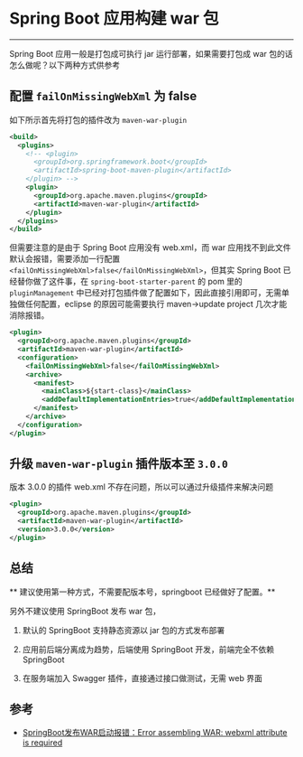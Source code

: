 
# Spring Boot 应用构建 war 包
---

Spring Boot 应用一般是打包成可执行 jar 运行部署，如果需要打包成 war 包的话怎么做呢？以下两种方式供参考

## 配置 `failOnMissingWebXml` 为 false

如下所示首先将打包的插件改为 `maven-war-plugin`

```xml
<build>
  <plugins>
    <!-- <plugin>
      <groupId>org.springframework.boot</groupId>
      <artifactId>spring-boot-maven-plugin</artifactId>
    </plugin> -->
    <plugin>
      <groupId>org.apache.maven.plugins</groupId>
      <artifactId>maven-war-plugin</artifactId>
    </plugin>
  </plugins>
</build>
```

但需要注意的是由于 Spring Boot 应用没有 web.xml，而 war 应用找不到此文件默认会报错，需要添加一行配置 `<failOnMissingWebXml>false</failOnMissingWebXml>`，但其实 Spring Boot 已经替你做了这件事，在 `spring-boot-starter-parent` 的 pom 里的 `pluginManagement` 中已经对打包插件做了配置如下，因此直接引用即可，无需单独做任何配置，eclipse 的原因可能需要执行 maven->update project 几次才能消除报错。

```xml
<plugin>
  <groupId>org.apache.maven.plugins</groupId>
  <artifactId>maven-war-plugin</artifactId>
  <configuration>
    <failOnMissingWebXml>false</failOnMissingWebXml>
    <archive>
      <manifest>
        <mainClass>${start-class}</mainClass>
        <addDefaultImplementationEntries>true</addDefaultImplementationEntries>
      </manifest>
    </archive>
  </configuration>
</plugin>
```

## 升级 `maven-war-plugin` 插件版本至 `3.0.0`

版本 3.0.0 的插件 web.xml 不存在问题，所以可以通过升级插件来解决问题

```xml
<plugin>
  <groupId>org.apache.maven.plugins</groupId>
  <artifactId>maven-war-plugin</artifactId>
  <version>3.0.0</version>
</plugin>
```


## 总结

** 建议使用第一种方式，不需要配版本号，springboot 已经做好了配置。**

另外不建议使用 SpringBoot 发布 war 包，

1. 默认的 SpringBoot 支持静态资源以 jar 包的方式发布部署

2. 应用前后端分离成为趋势，后端使用 SpringBoot 开发，前端完全不依赖 SpringBoot

3. 在服务端加入 Swagger 插件，直接通过接口做测试，无需 web 界面

## 参考

- [SpringBoot发布WAR启动报错：Error assembling WAR: webxml attribute is required](http://www.cnblogs.com/huahua035/p/7808176.html)